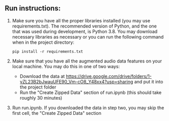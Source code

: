 ## Run instructions:
1. Make sure you have all the proper libraries installed (you may use requirements.txt). The recommended version of Python, and the one that was used during development, is Python 3.8. You may download necessary libraries as necessary or you can run the following command when in the project directory:
    ```
    pip install -r requirements.txt
    ```
2. Make sure that you have all the augmented audio data features on your local machine. You may do this in one of two ways:
    - Download the data at https://drive.google.com/drive/folders/1-vZL23B2bJwauUFE90_Vm-cO8_Y48xx4?usp=sharing and put it into the project folder
    - Run the "Create Zipped Data" section of run.ipynb (this should take roughly 30 minutes)

3. Run run.ipynb. If you downloaded the data in step two, you may skip the first cell, the "Create Zipped Data" section
